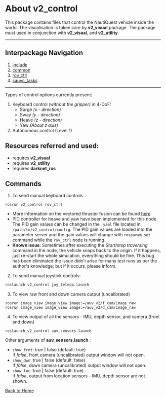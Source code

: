 # About v2_control
This package contains files that control the NautiQuest vehicle inside the world. The visualisation is taken care by **v2_visual** package. The package must used in conjunction with **v2_visual**, and **v2_utility**.

---
## Interpackage Navigation
1. [include](../v2_control/include/README.md)
2. [common](../v2_control/src/common/README.md)
3. [rov_ctrl](../v2_control/src/rov_ctrl/README.md)
4. [sauvc_tasks](../v2_control/src/sauvc_tasks/README.md)
---

Types of control options currently present:
1. Keyboard control *(without the gripper)* in 4-DoF:
   * Surge 	*(x - direction)*
   * Sway 	*(y - direction)*
   * Heave 	*(z - direction)*
   * Yaw 	 *(About z axis)* 
2. Autonomous control (Level 1)

## Resources referred and used:
* requires **v2_visual**
* requires **v2_utility**
* requires **darknet_ros**

## Commands
1. To send manual keyboard controls
```
rosrun v2_control rov_ctrl
```
  - More information on the vectored thruster fusion can be found [here](./On-thruster-configuration.md).
  - PID controller for heave and yaw have been implemented for this node. The PID gain values can be changed in the `.yaml` file located in `/path/to/v2_control/config`. The PID gain values are loaded into the parameter server and the gain values will change with `rosparam set` command while the `rov_ctrl` node is running.
  - **Known issue**: Sometimes after executing the *Start/stop traversing* command in the node, the vehicle snaps back to the origin. If it happens, just re-start the whole simulation, everything should be fine. This bug has been eliminated the issue didn't arise for many test runs as per the author's knowledge; but if it occurs, please inform.
2. To send manual joystick controls:
```bash
roslaunch v2_control joy_teleop.launch
```
3. To view raw front and down camera output (uncalibrated)
```
rosrun image_view image_view image:=/auv_v2/f_cam/image_raw
rosrun image_view image_view image:=/auv_v2/d_cam/image_raw
```
4. To view output of all the sensors - IMU, depth sensor, and camera (front and down)
```
roslaunch v2_control auv_sensors.launch
```
Other arguments of  **auv_sensors.launch** :
- `show_frnt`: true | false (default: true)<br>
If _false_, front camera (uncalibrated) output window will not open.
- `show_dwn`: true | false (default: false)<br>
If _false_, down camera (uncalibrated) output window will not open.
- `show_loc`: true | false (default: true)<br>
If _false_, output from location sensors - IMU, depth sensor are not shown.

[Back to Home](./Home.md)